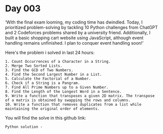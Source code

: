 # Day 003

‘With the final exam looming, my coding time has dwindled. Today, I prioritized problem-solving by tackling 10 Python challenges from ChatGPT and 2 Codeforces problems shared by a university friend. Additionally, I built a basic shopping cart website using JavaScript, although event handling remains unfinished. I plan to conquer event handling soon!’

Here's the problem i solved in last 24 hours:

    1. Count Occurrences of a Character in a String.
    2. Merge Two Sorted Lists.
    3. Find the GCD of Two Numbers.
    4. Find the Second Largest Number in a List.
    5. Calculate the Factorial of a Number.
    6. Check if a String is a Pangram.
    7. Find All Prime Numbers up to a Given Number.
    8. Find the Length of the Longest Word in a Sentence.
    9. Write a function that transposes a given 2D matrix. The transpose of a matrix is obtained by swapping the rows and columns.
    10. Write a function that removes duplicates from a list while maintaining the original order of elements.

You will find the solve in this github link: 

    Python solution - 